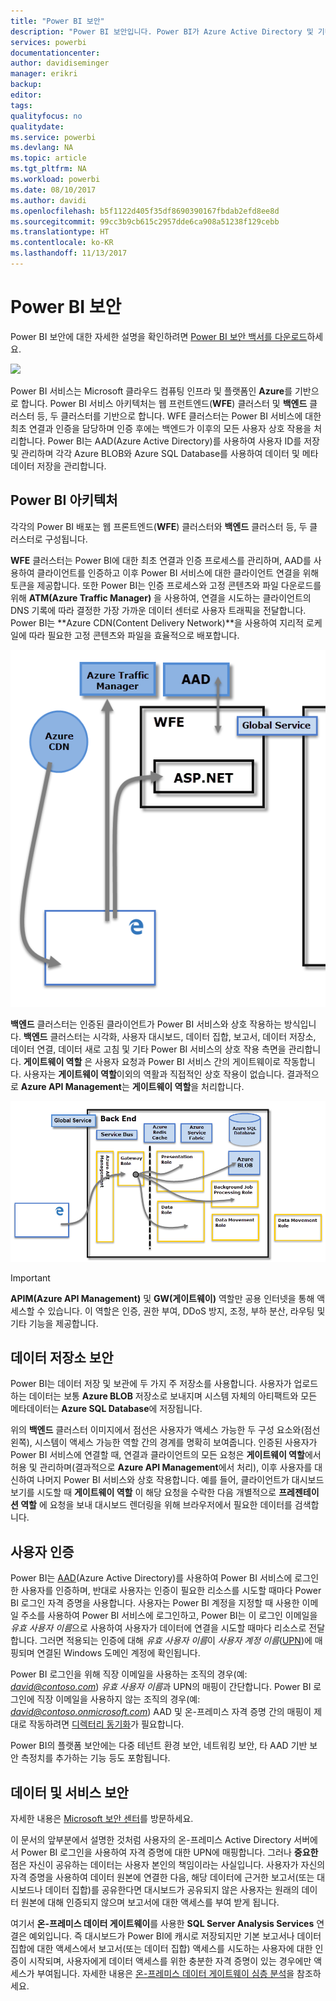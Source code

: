```yaml
---
title: "Power BI 보안"
description: "Power BI 보안입니다. Power BI가 Azure Active Directory 및 기타 Azure 서비스와 연결되는 방식입니다. 또한 이 항목에는 심층적인 내용을 제공하는 백서에 대한 링크가 포함되어 있습니다."
services: powerbi
documentationcenter: 
author: davidiseminger
manager: erikri
backup: 
editor: 
tags: 
qualityfocus: no
qualitydate: 
ms.service: powerbi
ms.devlang: NA
ms.topic: article
ms.tgt_pltfrm: NA
ms.workload: powerbi
ms.date: 08/10/2017
ms.author: davidi
ms.openlocfilehash: b5f1122d405f35df8690390167fbdab2efd8ee8d
ms.sourcegitcommit: 99cc3b9cb615c2957dde6ca908a51238f129cebb
ms.translationtype: HT
ms.contentlocale: ko-KR
ms.lasthandoff: 11/13/2017
---
```

# <a name="power-bi-security"></a>Power BI 보안
Power BI 보안에 대한 자세한 설명을 확인하려면 [Power BI 보안 백서를 다운로드](http://go.microsoft.com/fwlink/?LinkId=829185)하세요.

[![](media/service-admin-power-bi-security/pbi_security_01.png)](http://go.microsoft.com/fwlink/?LinkId=829185)

Power BI 서비스는 Microsoft 클라우드 컴퓨팅 인프라 및 플랫폼인 **Azure**를 기반으로 합니다. Power BI 서비스 아키텍처는 웹 프런트엔드(**WFE**) 클러스터 및 **백엔드** 클러스터 등, 두 클러스터를 기반으로 합니다. WFE 클러스터는 Power BI 서비스에 대한 최초 연결과 인증을 담당하며 인증 후에는 백엔드가 이후의 모든 사용자 상호 작용을 처리합니다. Power BI는 AAD(Azure Active Directory)를 사용하여 사용자 ID를 저장 및 관리하며 각각 Azure BLOB와 Azure SQL Database를 사용하여 데이터 및 메타 데이터 저장을 관리합니다.

## <a name="power-bi-architecture"></a>Power BI 아키텍처
각각의 Power BI 배포는 웹 프론트엔드(**WFE**) 클러스터와 **백엔드** 클러스터 등, 두 클러스터로 구성됩니다.

**WFE** 클러스터는 Power BI에 대한 최초 연결과 인증 프로세스를 관리하며, AAD를 사용하여 클라이언트를 인증하고 이후 Power BI 서비스에 대한 클라이언트 연결을 위해 토큰을 제공합니다. 또한 Power BI는 인증 프로세스와 고정 콘텐츠와 파일 다운로드를 위해 **ATM(Azure Traffic Manager)** 을 사용하여, 연결을 시도하는 클라이언트의 DNS 기록에 따라 결정한 가장 가까운 데이터 센터로 사용자 트래픽을 전달합니다. Power BI는 **Azure CDN(Content Delivery Network)**을 사용하여 지리적 로케일에 따라 필요한 고정 콘텐츠와 파일을 효율적으로 배포합니다.

![](media/service-admin-power-bi-security/pbi_security_v2_wfe.png)

**백엔드** 클러스터는 인증된 클라이언트가 Power BI 서비스와 상호 작용하는 방식입니다. **백엔드** 클러스터는 시각화, 사용자 대시보드, 데이터 집합, 보고서, 데이터 저장소, 데이터 연결, 데이터 새로 고침 및 기타 Power BI 서비스의 상호 작용 측면을 관리합니다. **게이트웨이 역할** 은 사용자 요청과 Power BI 서비스 간의 게이트웨이로 작동합니다. 사용자는 **게이트웨이 역할**이외의 역활과 직접적인 상호 작용이 없습니다. 결과적으로 **Azure API Management**는 **게이트웨이 역할**을 처리합니다.

![](media/service-admin-power-bi-security/pbi_security_v2_backend_updated.png)

> [!IMPORTANT]
> **APIM(Azure API Management)** 및 **GW(게이트웨이)** 역할만 공용 인터넷을 통해 액세스할 수 있습니다. 이 역할은 인증, 권한 부여, DDoS 방지, 조정, 부하 분산, 라우팅 및 기타 기능을 제공합니다.
> 
> 

## <a name="data-storage-security"></a>데이터 저장소 보안
Power BI는 데이터 저장 및 보관에 두 가지 주 저장소를 사용합니다. 사용자가 업로드하는 데이터는 보통 **Azure BLOB** 저장소로 보내지며 시스템 자체의 아티팩트와 모든 메타데이터는 **Azure SQL Database**에 저장됩니다.

위의 **백엔드** 클러스터 이미지에서 점선은 사용자가 액세스 가능한 두 구성 요소와(점선 왼쪽), 시스템이 액세스 가능한 역할 간의 경계를 명확히 보여줍니다. 인증된 사용자가 Power BI 서비스에 연결할 때, 연결과 클라이언트의 모든 요청은 **게이트웨이 역할**에서 허용 및 관리하며(결과적으로 **Azure API Management**에서 처리), 이후 사용자를 대신하여 나머지 Power BI 서비스와 상호 작용합니다. 예를 들어, 클라이언트가 대시보드 보기를 시도할 때 **게이트웨이 역할** 이 해당 요청을 수락한 다음 개별적으로 **프레젠테이션 역할** 에 요청을 보내 대시보드 렌더링을 위해 브라우저에서 필요한 데이터를 검색합니다.

## <a name="user-authentication"></a>사용자 인증
Power BI는 [AAD](http://azure.microsoft.com/services/active-directory/)(Azure Active Directory)를 사용하여 Power BI 서비스에 로그인한 사용자를 인증하며, 반대로 사용자는 인증이 필요한 리소스를 시도할 때마다 Power BI 로그인 자격 증명을 사용합니다. 사용자는 Power BI 계정을 지정할 때 사용한 이메일 주소를 사용하여 Power BI 서비스에 로그인하고, Power BI는 이 로그인 이메일을 *유효 사용자 이름*으로 사용하여 사용자가 데이터에 연결을 시도할 때마다 리소스로 전달합니다. 그러면 적용되는 인증에 대해 *유효 사용자 이름*이 *사용자 계정 이름*([UPN](https://msdn.microsoft.com/library/windows/desktop/aa380525\(v=vs.85\).aspx))에 매핑되며 연결된 Windows 도메인 계정에 확인됩니다.

Power BI 로그인을 위해 직장 이메일을 사용하는 조직의 경우(예: *david@contoso.com*) *유효 사용자 이름*과 UPN의 매핑이 간단합니다. Power BI 로그인에 직장 이메일을 사용하지 않는 조직의 경우(예: *david@contoso.onmicrosoft.com*) AAD 및 온-프레미스 자격 증명 간의 매핑이 제대로 작동하려면 [디렉터리 동기화](https://technet.microsoft.com/library/jj573653.aspx)가 필요합니다.

Power BI의 플랫폼 보안에는 다중 테넌트 환경 보안, 네트워킹 보안, 타 AAD 기반 보안 측정치를 추가하는 기능 등도 포함됩니다.

## <a name="data-and-service-security"></a>데이터 및 서비스 보안
자세한 내용은 [Microsoft 보안 센터](https://www.microsoft.com/trustcenter)를 방문하세요.

이 문서의 앞부분에서 설명한 것처럼 사용자의 온-프레미스 Active Directory 서버에서 Power BI 로그인을 사용하여 자격 증명에 대한 UPN에 매핑합니다. 그러나 **중요한** 점은 자신이 공유하는 데이터는 사용자 본인의 책임이라는 사실입니다. 사용자가 자신의 자격 증명을 사용하여 데이터 원본에 연결한 다음, 해당 데이터에 근거한 보고서(또는 대시보드나 데이터 집합)를 공유한다면 대시보드가 공유되지 않은 사용자는 원래의 데이터 원본에 대해 인증되지 않으며 보고서에 대한 액세스를 부여 받게 됩니다.

여기서 **온-프레미스 데이터 게이트웨이**를 사용한 **SQL Server Analysis Services** 연결은 예외입니다. 즉 대시보드가 Power BI에 캐시로 저장되지만 기본 보고서나 데이터 집합에 대한 액세스에서 보고서(또는 데이터 집합) 액세스를 시도하는 사용자에 대한 인증이 시작되며, 사용자에게 데이터 액세스를 위한 충분한 자격 증명이 있는 경우에만 액세스가 부여됩니다. 자세한 내용은 [온-프레미스 데이터 게이트웨이 심층 분석](service-gateway-onprem-indepth.md)을 참조하세요.


